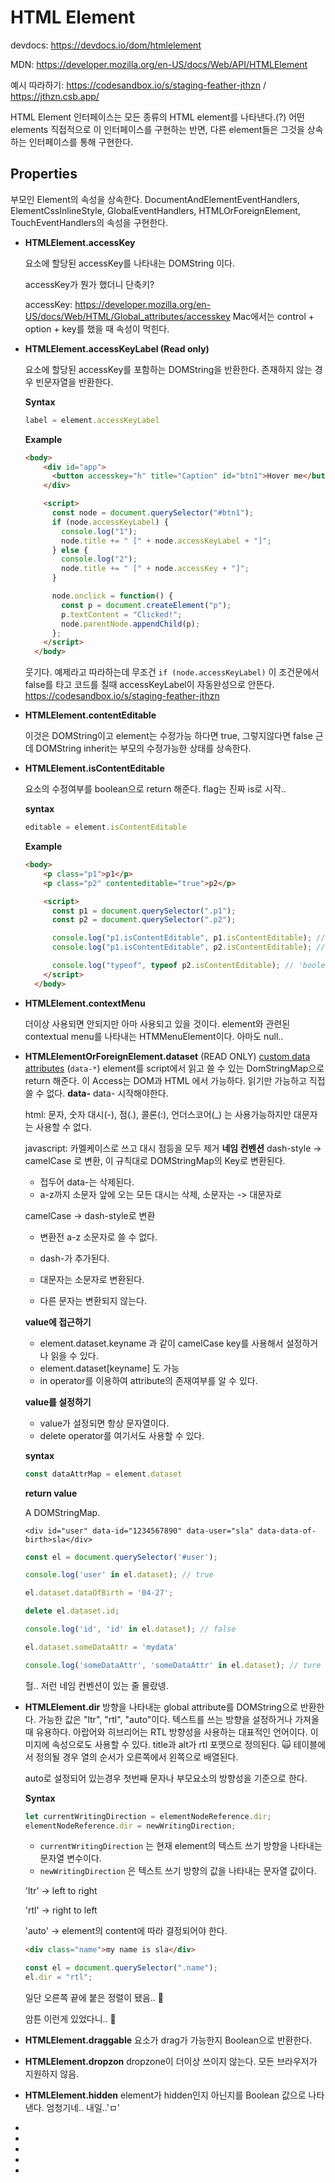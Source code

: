 # HTML Element

devdocs: https://devdocs.io/dom/htmlelement

MDN: https://developer.mozilla.org/en-US/docs/Web/API/HTMLElement

예시 따라하기: https://codesandbox.io/s/staging-feather-jthzn / https://jthzn.csb.app/

HTML Element 인터페이스는 모든 종류의 HTML element를 나타낸다.(?)
어떤 elements 직접적으로 이 인터페이스를 구현하는 반면,
다른 element들은 그것을 상속하는 인터페이스를 통해 구현한다.

## Properties

부모인 Element의 속성을 상속한다.
DocumentAndElementEventHandlers, ElementCssInlineStyle, GlobalEventHandlers, HTMLOrForeignElement, TouchEventHandlers의 속성을 구현한다.

* **HTMLElement.accessKey**

  요소에 할당된 accessKey를 나타내는 DOMString 이다. 

  accessKey가 뭔가 했더니 단축키? 

  accessKey: https://developer.mozilla.org/en-US/docs/Web/HTML/Global_attributes/accesskey
  Mac에서는 control + option + key를 했을 때 속성이 먹힌다.

* **HTMLElement.accessKeyLabel (Read only)**

  요소에 할당된 accessKey를 포함하는 DOMString을 반환한다. 존재하지 않는 경우 빈문자열을 반환한다.

  **Syntax**

  ```js
  label = element.accessKeyLabel
  ```

  **Example**

  ```html
  <body>
      <div id="app">
        <button accesskey="h" title="Caption" id="btn1">Hover me</button>
      </div>
  
      <script>
        const node = document.querySelector("#btn1");
        if (node.accessKeyLabel) {
          console.log("1");
          node.title += " [" + node.accessKeyLabel + "]";
        } else {
          console.log("2");
          node.title += " [" + node.accessKey + "]";
        }
  
        node.onclick = function() {
          const p = document.createElement("p");
          p.textContent = "Clicked!";
          node.parentNode.appendChild(p);
        };
      </script>
    </body>
  ```
  웃기다. 예제라고 따라하는데 무조건 `if (node.accessKeyLabel)` 이 조건문에서 false를 타고 코드를 칠때 accessKeyLabel이 자동완성으로 안뜬다.
  https://codesandbox.io/s/staging-feather-jthzn

* **HTMLElement.contentEditable**
  
  이것은 DOMString이고 element는 수정가능 하다면 true, 그렇지않다면 false 근데 DOMString
  inherit는 부모의 수정가능한 상태를 상속한다.
  
* **HTMLElement.isContentEditable**

  요소의 수정여부를 boolean으로 return 해준다.
  flag는 진짜 is로 시작.. 

  **syntax**

  ```js
  editable = element.isContentEditable
  ```

  **Example**

  ```html
  <body>
      <p class="p1">p1</p>
      <p class="p2" contenteditable="true">p2</p>
  
      <script>
        const p1 = document.querySelector(".p1");
        const p2 = document.querySelector(".p2");
  
        console.log("p1.isContentEditable", p1.isContentEditable); // false
        console.log("p1.isContentEditable", p2.isContentEditable); // true
  
        console.log("typeof", typeof p2.isContentEditable); // 'boolean'
      </script>
    </body>
  ```

  

* **HTMLElement.contextMenu**

  더이상 사용되면 안되지만 아마 사용되고 있을 것이다.
  element와 관련된 contextual menu를  나타내는 HTMMenuElement이다. 아마도 null.. 

* **HTMLElementOrForeignElement.dataset** (READ ONLY)
   [custom data attributes](https://developer.mozilla.org/en-US/docs/Web/Guide/HTML/Using_data_attributes) (`data-*`) element를 script에서 읽고 쓸 수 있는 DomStringMap으로 return 해준다.
이 Access는 DOM과 HTML 에서 가능하다. 읽기만 가능하고 직접 쓸 수 없다.
  **data-**
  data- 시작해야한다. 
  
  html: 문자, 숫자 대시(-), 점(.), 콜론(:), 언더스코어(_) 는 사용가능하지만 대문자는 사용할 수 없다.
  
  javascript: 카멜케이스로 쓰고 대시 점등을 모두 제거 
  **네임 컨벤션**
  dash-style -> camelCase 로 변환, 이 규칙대로 DOMStringMap의 Key로 변환된다. 
  
  * 접두어 data-는 삭제된다.
  * a-z까지 소문자 앞에 오는 모든 대시는 삭제, 소문자는 -> 대문자로
  
  camelCase -> dash-style로 변환 
  
  * 변환전 a-z 소문자로 쓸 수 없다.
  
  * dash-가 추가된다.
  * 대문자는 소문자로 변환된다.
  * 다른 문자는 변환되지 않는다. 
  
  **value에 접근하기**
  
  * element.dataset.keyname 과 같이 camelCase key를 사용해서 설정하거나 읽을 수 있다.
  * element.dataset[keyname] 도 가능
  * in operator를 이용하여 attribute의 존재여부를 알 수 있다.
  
  **value를 설정하기**
  
  * value가 설정되면 항상 문자열이다. 
  * delete operator를 여기서도 사용할 수 있다.
  
  **syntax**
  
  ```js
  const dataAttrMap = element.dataset
  ```
  
  **return value**
  
  A DOMStringMap.
  
  ```thml
  <div id="user" data-id="1234567890" data-user="sla" data-data-of-birth>sla</div>
  ```
  
  ```js
  const el = document.querySelector('#user');
  
  console.log('user' in el.dataset); // true
  
  el.dataset.dataOfBirth = '04-27';
  
  delete el.dataset.id;
  
  console.log('id', 'id' in el.dataset); // false
  
  el.dataset.someDataAttr = 'mydata'
  
  console.log('someDataAttr', 'someDataAttr' in el.dataset); // ture
  ```
  
  헐.. 저런 네임 컨벤션이 있는 줄 몰랐넹.
  
* **HTMLElement.dir**
   방향을 나타내눈 global attribute를 DOMString으로 반환한다. 가능한 값은 "ltr", "rtl", "auto"이다. 
   텍스트를 쓰는 방향을 설정하거나 가져올 때 유용하다.
  아랍어와 히브리어는 RTL 방향성을 사용하는 대표적인 언어이다.
  이미지에 속성으로도 사용할 수 있다.
  title과 alt가 rtl 포맷으로 정의된다. 🙀
  테이블에서 정의될 경우 열의 순서가 오른쪽에서 왼쪽으로 배열된다.

  auto로 설정되어 있는경우 첫번째 문자나 부모요소의 방향성을 기준으로 한다.

  **Syntax**

  ```js
  let currentWritingDirection = elementNodeReference.dir;
  elementNodeReference.dir = newWritingDirection;
  ```

  * `currentWritingDirection` 는 현재 element의 텍스트 쓰기 방향을 나타내는 문자열 변수이다.
  * `newWritingDirection` 은 텍스트 쓰기 방향의 값을 나타내는 문자열 값이다.

  'ltr' -> left to right

  'rtl' -> right to left

  'auto' -> element의 content에 따라 결정되어야 한다. 

  ```html
  <div class="name">my name is sla</div>
  ```

  ```js
  const el = document.querySelector(".name");
  el.dir = "rtl";
  ```

  일단 오른쪽 끝에 붙은 정렬이 됐음.. 🤔

  암튼 이런게 있었다니.. 🤭

* **HTMLElement.draggable**
   요소가 drag가 가능한지 Boolean으로 반환한다.

* **HTMLElement.dropzon**
  dropzone이 더이상 쓰이지 않는다. 모든 브라우저가 지원하지 않음.

* **HTMLElement.hidden**
  element가 hidden인지 아닌지를 Boolean 값으로 나타낸다.
엄청기네.. 내일..'ㅁ'
  
* 
  
* 
  
* 
  
* 

* 

